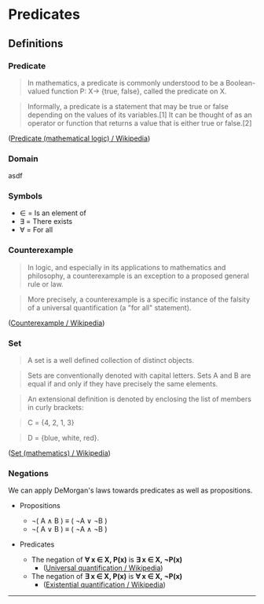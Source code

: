 # Predicates

## Definitions

### Predicate

> In mathematics, a predicate is commonly understood to be a Boolean-valued function P: X→ {true, false}, called the predicate on X.

> Informally, a predicate is a statement that may be true or false depending on the values of its variables.[1] It can be thought of as an operator or function that returns a value that is either true or false.[2]

([Predicate (mathematical logic) / Wikipedia](https://en.wikipedia.org/wiki/Predicate_%28mathematical_logic%29))

### Domain

asdf

### Symbols

* ∈ = Is an element of
* ∃ = There exists
* ∀ = For all

### Counterexample

> In logic, and especially in its applications to mathematics and philosophy, a counterexample is an exception to a proposed general rule or law.

> More precisely, a counterexample is a specific instance of the falsity of a universal quantification (a "for all" statement).

([Counterexample / Wikipedia](https://en.wikipedia.org/wiki/Counterexample))

### Set

> A set is a well defined collection of distinct objects.

> Sets are conventionally denoted with capital letters. Sets A and B are equal if and only if they have precisely the same elements.

> An extensional definition is denoted by enclosing the list of members in curly brackets:

>    C = {4, 2, 1, 3}

>    D = {blue, white, red}. 

([Set (mathematics) / Wikipedia](https://en.wikipedia.org/wiki/Set_%28mathematics%29#Definition))

### Negations

We can apply DeMorgan's laws towards predicates as well as propositions.

* Propositions
	* ¬( A ∧ B ) ≡ ( ¬A ∨ ¬B )
	* ¬( A ∨ B ) ≡ ( ¬A ∧ ¬B )
	
* Predicates
	* The negation of **∀ x ∈ X, P(x)** is **∃ x ∈ X, ¬P(x)**
		* ([Universal quantification / Wikipedia](https://en.wikipedia.org/wiki/Universal_quantification#Negation))
	* The negation of **∃ x ∈ X, P(x)** is **∀ x ∈ X, ¬P(x)**
		* ([Existential quantification / Wikipedia](https://en.wikipedia.org/wiki/Existential_quantification#Negation))

---

